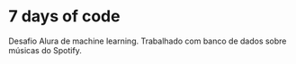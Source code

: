 # 7 days of code
Desafio Alura de machine learning.
Trabalhado com banco de dados sobre músicas do Spotify.

